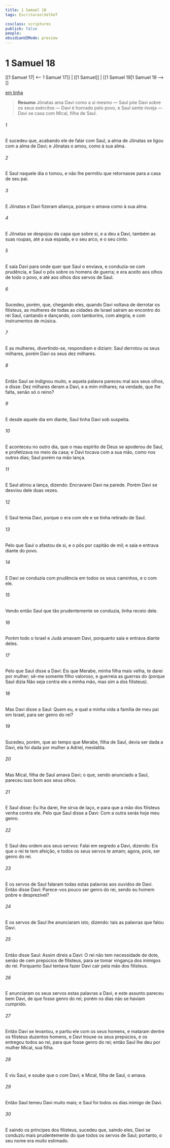 ```yaml
---
title: 1 Samuel 18
tags: Escrituras\VelhoT

cssclass: scriptures
publish: false
people:
obsidianUIMode: preview
---
```


# 1 Samuel 18
[[1 Samuel 17| <-- 1 Samuel 17]] | [[1 Samuel]] | [[1 Samuel 19|1 Samuel 19 --> ]]

[em linha](https://churchofjesuschrist.org/study/scriptures/ot/1-sam/18?lang=por)

> __Resumo__
Jônatas ama Davi como a si mesmo — Saul põe Davi sobre os seus exércitos — Davi é honrado pelo povo, e Saul sente inveja — Davi se casa com Mical, filha de Saul.

###### 1 
E sucedeu que, acabando ele de falar com Saul, a alma de Jônatas se ligou com a alma de Davi; e Jônatas o amou, como à sua  alma.

###### 2 
E Saul naquele dia o tomou, e não lhe permitiu que retornasse para a casa de seu pai.

###### 3 
E Jônatas e Davi fizeram aliança, porque  o amava como à sua  alma.

###### 4 
E Jônatas se despojou da capa que  sobre si, e a deu a Davi,  também as suas roupas, até a sua espada, e o seu arco, e o seu cinto.

###### 5 
E saía Davi para onde quer que Saul o enviava, e conduzia-se com prudência, e Saul o pôs sobre os homens de guerra; e era aceito aos olhos de todo o povo, e até aos olhos dos servos de Saul.

###### 6 
Sucedeu, porém, que, chegando eles, quando Davi voltava de derrotar os filisteus, as mulheres de todas as cidades de Israel saíram ao encontro do rei Saul, cantando e dançando, com tamborins, com alegria, e com instrumentos de música.

###### 7 
E as mulheres, divertindo-se, respondiam  e diziam: Saul derrotou os seus milhares, porém Davi os seus dez milhares.

###### 8 
Então Saul se indignou muito, e aquela palavra pareceu mal aos seus olhos, e disse: Dez milhares deram a Davi, e a mim  milhares; na verdade, que lhe falta, senão só o reino?

###### 9 
E desde aquele dia em diante, Saul tinha Davi sob suspeita.

###### 10 
E aconteceu no outro dia, que o mau espírito  de Deus se apoderou de Saul, e profetizava no meio da casa; e Davi tocava  com a sua mão, como nos outros dias; Saul porém  na mão  lança.

###### 11 
E Saul atirou a lança, dizendo: Encravarei Davi na parede. Porém Davi se desviou dele  duas vezes.

###### 12 
E Saul temia Davi, porque o  era com ele e se tinha retirado de Saul.

###### 13 
Pelo que Saul o afastou de si, e o pôs por capitão de mil; e saía e entrava diante do povo.

###### 14 
E Davi se conduzia com prudência em todos os seus caminhos, e o   com ele.

###### 15 
Vendo então Saul que tão prudentemente se conduzia, tinha receio dele.

###### 16 
Porém todo o Israel e Judá amavam Davi, porquanto saía e entrava diante deles.

###### 17 
Pelo que Saul disse a Davi: Eis que Merabe, minha filha mais velha, te darei por mulher; sê-me somente filho valoroso, e guerreia as guerras do  (porque Saul dizia  Não seja contra ele a minha mão, mas sim a dos filisteus).

###### 18 
Mas Davi disse a Saul: Quem  eu, e qual  a minha vida  a família de meu pai em Israel, para  ser genro do rei?

###### 19 
Sucedeu, porém, que ao tempo que Merabe, filha de Saul, devia ser dada a Davi, ela foi dada por mulher a Adriel, meolatita.

###### 20 
Mas Mical,  filha de Saul amava Davi; o que, sendo anunciado a Saul, pareceu isso bom aos seus olhos.

###### 21 
E Saul disse: Eu lha darei,  lhe sirva de laço, e para que a mão dos filisteus venha  contra ele. Pelo que Saul disse a Davi: Com a outra serás hoje meu genro.

###### 22 
E Saul deu ordem aos seus servos: Falai em segredo a Davi, dizendo: Eis que o rei te tem afeição, e todos os seus servos te amam; agora, pois,  ser genro do rei.

###### 23 
E os servos de Saul falaram todas estas palavras aos ouvidos de Davi. Então disse Davi: Parece-vos pouco  ser genro do rei, sendo eu homem pobre e desprezível?

###### 24 
E os servos de Saul lhe anunciaram isto, dizendo:  tais as palavras que falou Davi.

###### 25 
Então disse Saul: Assim direis a Davi: O rei não tem necessidade de dote, senão de cem prepúcios de filisteus, para se tomar vingança dos inimigos do rei. Porquanto Saul tentava fazer Davi cair pela mão dos filisteus.

###### 26 
E anunciaram os seus servos estas palavras a Davi, e este assunto pareceu bem  Davi, de que fosse genro do rei; porém  os dias não se haviam cumprido.

###### 27 
Então Davi se levantou, e partiu ele com os seus homens, e mataram dentre os filisteus duzentos homens, e Davi trouxe os seus prepúcios, e os entregou todos ao rei, para que fosse genro do rei; então Saul lhe deu por mulher Mical, sua filha.

###### 28 
E viu Saul, e soube que o   com Davi; e Mical, filha de Saul, o amava.

###### 29 
Então Saul temeu Davi muito mais; e Saul foi todos os  dias inimigo de Davi.

###### 30 
E saindo os príncipes dos filisteus, sucedeu que, saindo eles, Davi se conduziu mais prudentemente do que todos os servos de Saul; portanto, o seu nome era muito estimado.

